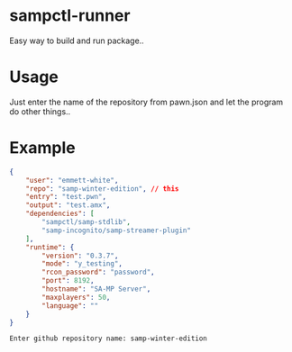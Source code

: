 # sampctl-runner
Easy way to build and run package..

# Usage
Just enter the name of the repository from pawn.json and let the program do other things..

# Example
```json
{
	"user": "emmett-white",
	"repo": "samp-winter-edition", // this
	"entry": "test.pwn",
	"output": "test.amx",
	"dependencies": [
		"sampctl/samp-stdlib",
		"samp-incognito/samp-streamer-plugin"
	],
	"runtime": {
		"version": "0.3.7",
		"mode": "y_testing",
		"rcon_password": "password",
		"port": 8192,
		"hostname": "SA-MP Server",
		"maxplayers": 50,
		"language": ""
	}
}
```

```bash
Enter github repository name: samp-winter-edition
```
